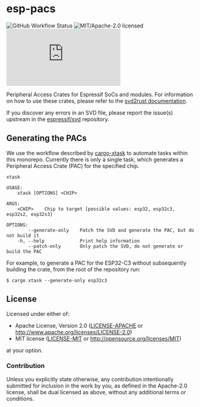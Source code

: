 # esp-pacs

![GitHub Workflow Status](https://img.shields.io/github/workflow/status/jessebraham/esp-pacs/CI?label=CI&logo=github&style=flat-square)
![MIT/Apache-2.0 licensed](https://img.shields.io/badge/license-MIT%2FApache--2.0-blue?style=flat-square)
[![Matrix](https://img.shields.io/matrix/esp-rs:matrix.org?label=join%20matrix&color=BEC5C9&logo=matrix&style=flat-square)](https://matrix.to/#/#esp-rs:matrix.org)

Peripheral Access Crates for Espressif SoCs and modules. For information on how to use these crates, please refer to the [svd2rust documentation].

If you discover any errors in an SVD file, please report the issue(s) upstream in the [espressif/svd] repository.

[svd2rust documentation]: https://docs.rs/svd2rust/latest/svd2rust/
[espressif/svd]: https://github.com/espressif/svd

## Generating the PACs

We use the workflow described by [cargo-xtask] to automate tasks within this monorepo. Currently there is only a single task, which generates a Peripheral Access Crate (PAC) for the specified chip.

```text
xtask

USAGE:
    xtask [OPTIONS] <CHIP>

ARGS:
    <CHIP>    Chip to target [possible values: esp32, esp32c3, esp32s2, esp32s3]

OPTIONS:
        --generate-only    Patch the SVD and generate the PAC, but do not build it
    -h, --help             Print help information
        --patch-only       Only patch the SVD, do not generate or build the PAC
```

For example, to generate a PAC for the ESP32-C3 without subsequently building the crate, from the root of the repository run:

```shell
$ cargo xtask --generate-only esp32c3
```

[cargo-xtask]: https://github.com/matklad/cargo-xtask/

## License

Licensed under either of:

- Apache License, Version 2.0 ([LICENSE-APACHE](LICENSE-APACHE) or http://www.apache.org/licenses/LICENSE-2.0)
- MIT license ([LICENSE-MIT](LICENSE-MIT) or http://opensource.org/licenses/MIT)

at your option.

### Contribution

Unless you explicitly state otherwise, any contribution intentionally submitted for inclusion in
the work by you, as defined in the Apache-2.0 license, shall be dual licensed as above, without
any additional terms or conditions.
